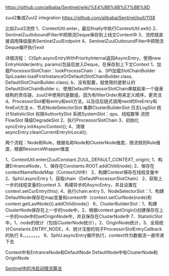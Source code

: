 https://github.com/alibaba/Sentinel/wiki/%E4%BB%8B%E7%BB%8D


zuul2集成Zuul2 integration 
https://github.com/alibaba/Sentinel/pull/1138


比如Zuul2流控
1、ContextUtil.enter，最后finally中执行ContextUtil.exit()
2、SentinelZuulInboundFilter中把限流Deque<EntryHolder>保存到上线文Context中
3、流控就直接调用降级服务SentinelZuulEndpoint
4、SentinelZuulOutboundFilter中把限流Deque<EntryHolder>循环执行exit



详细流程：
CtSph.asyncEntryWithPriorityInternal返回AsyncEntry，使用new EntryHolder(entry, params)包装后放入Deque<EntryHolder>，在保存到上下文Context
1、加载ProcessorSlotChain：lookProcessChain：
	a、SPI加载SlotChainBuilder SpiLoader.loadFirstInstanceOrDefault(SlotChainBuilder.class, DefaultSlotChainBuilder.class);
	b、没有配置，就使用的是默认的DefaultSlotChainBuilder
	c、使用DefaultProcessorSlotChain串联起来一个链表结构的责任链，zuul2中使用的是数组，因为有filterOrder用来定义顺序，更灵活
	d、ProcessorSlot都有entry和exit方法，以及往后链式调用next的fireEntry和fireExit方法
	e、节点NodeSelectorSlot
	   集群ClusterBuilderSlot
	   日志LogSlot
	   统计StatisticSlot
	   权限AuthoritySlot
	   系统SystemSlot：qps、线程数等
	   流控FlowSlot
	   降级DegradeSlot
2、执行ProcessorSlotChain
3、初始化syncEntry.initAsyncContext();
4、清理asyncEntry.cleanCurrentEntryInLocal();



两个流程：Node和Rule，根据名称Node和ClusterNode维度，限流规则Rule维度，根据ResourceWrapper维度

1、ContextUtil.enter(ZuulConstant.ZUUL_DEFAULT_CONTEXT, origin);
    1、构建EntranceNode，1、保存在Constants.ROOT.addChild(node);  2、保存在contextNameNodeMap（ContextUtil中）
    2、构建Context保存在线程变量中
2、SphU.asyncEntry
    1、获取chain（DefaultProcessorSlotChain）
    2、获取上一步的线程变量的context
    3、构建异步的AsyncEntry，并且设置在context.setCurEntry(this);
    4、执行chain.entry
    5、NodeSelectorSlot：1、构建DefaultNode保存在map变量和context中（context.setCurNode(node)和context.getLastNode()).addChild(node)）
    6、ClusterBuilderSlot：1、构建ClusterNode保存在上一步的node中，2、根据context.getOrigin()创建保存在上一步的node中的setOriginNode中，并且保存在ClusterNode中
    7、StatisticSlot中，1、node的统计（包括ClusterNode统计），2、OriginNode统计，3、全局统计Constants.ENTRY_NODE，4、统计注册的钩子ProcessorSlotEntryCallback的执行
    8、。。。。。。。
    9、SphU.asyncEntry循环执行，context作为数据流一直传递下去



Context中有EntranceNode和DefaultNode
DefaultNode中有ClusterNode和OriginNode



[Sentinel中的冷启动限流算法](https://juejin.im/post/6856034352943104008)





